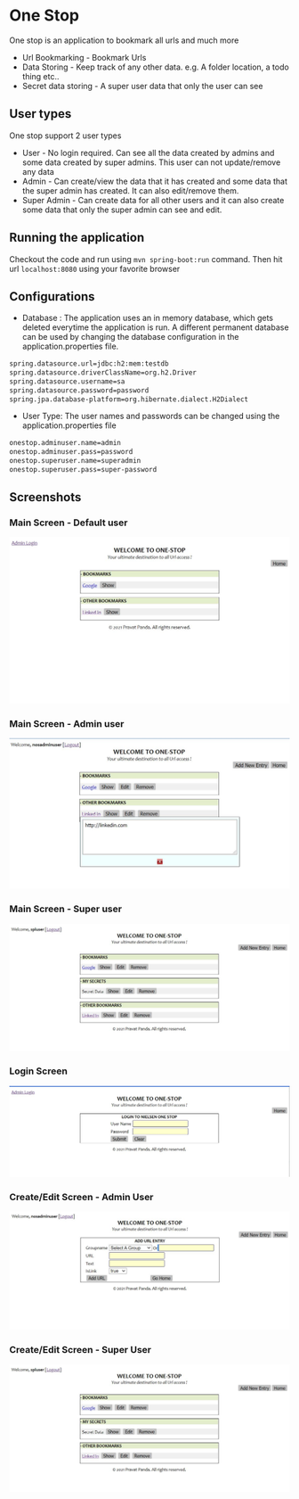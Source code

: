 # One Stop

One stop is an application to bookmark all urls and much more

- Url Bookmarking - Bookmark Urls
- Data Storing - Keep track of any other data. e.g. A folder location, a todo thing etc..
- Secret data storing - A super user data that only the user can see

## User types
One stop support 2 user types
- User - No login required. Can see all the data created by admins and some data created by super admins. This user can not update/remove any data
- Admin - Can create/view the data that it has created and some data that the super admin has created. It can also edit/remove them.
- Super Admin - Can create data for all other users and it can also create some data that only the super admin can see and edit.

## Running the application
Checkout the code and run using ```mvn spring-boot:run``` command. Then hit url ```localhost:8080``` using your favorite browser
## Configurations
- Database : The application uses an in memory database, which gets deleted everytime the application is run. 
  A different permanent database can be used by changing the database configuration in the application.properties file.
```properties
spring.datasource.url=jdbc:h2:mem:testdb
spring.datasource.driverClassName=org.h2.Driver
spring.datasource.username=sa
spring.datasource.password=password
spring.jpa.database-platform=org.hibernate.dialect.H2Dialect
```
- User Type: The user names and passwords can be changed using the application.properties file
```properties
onestop.adminuser.name=admin
onestop.adminuser.pass=password
onestop.superuser.name=superadmin
onestop.superuser.pass=super-password
```
## Screenshots
### Main Screen - Default user
![View Data screen](readme-imges/main-screen-default-user.JPG)
### Main Screen - Admin user
![View Data screen](readme-imges/main-screen-admin-user.JPG)
### Main Screen - Super user
![View Data screen](readme-imges/main-screen-super-user.JPG)
### Login Screen
![Login screen](readme-imges/login.jpg)
### Create/Edit Screen - Admin User
![Login screen](readme-imges/edit-screen-admin-user.JPG)
### Create/Edit Screen - Super User
![Login screen](readme-imges/main-screen-super-user.JPG)
